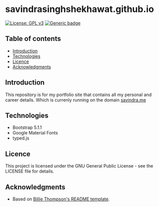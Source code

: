 # savindrasinghshekhawat.github.io

[![License: GPL v3](https://img.shields.io/badge/License-GPL%20v3-blue.svg)](https://www.gnu.org/licenses/gpl-3.0)
[![Generic badge](https://img.shields.io/badge/View-Website-blue.svg)](https://savindra.me/)



## Table of contents
* [Introduction](#introduction)
* [Technologies](#technologies)
* [Licence](#licence)
* [Acknowledgments](#acknowledgments)

## Introduction
This repository is for my portfolio site that contains all my personal and career details. Which is currenly running on the domain [savindra.me](https://savindra.me/)

## Technologies

- Bootstrap 5.1.1
- Google Material Fonts
- typed.js

## Licence
This project is licensed under the GNU General Public License - see the LICENSE file for details.

## Acknowledgments
- Based on [Billie Thompson's README template](https://gist.github.com/PurpleBooth/109311bb0361f32d87a2).


